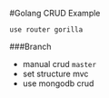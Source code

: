 #Golang CRUD Example

`use router gorilla`


###Branch

- manual crud `master`
- set structure mvc
- use mongodb crud